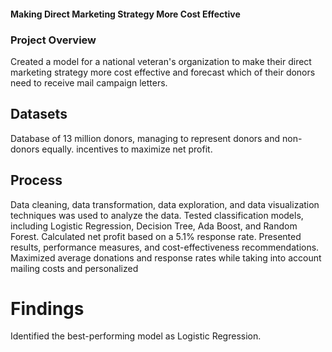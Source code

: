  #### Making Direct Marketing Strategy More Cost Effective
### Project Overview
Created a model for a national veteran's organization to make their direct marketing strategy more cost effective and forecast which of their donors need to receive mail campaign letters. 
## Datasets
Database of 13 million donors, managing to represent donors and non- donors equally. 
incentives to maximize net profit.

## Process
Data cleaning, data transformation, data exploration, and data visualization techniques was used to analyze the data.
Tested classification models, including Logistic Regression, Decision Tree, Ada Boost, and Random Forest. 
Calculated net profit based on a 5.1% response rate. Presented results, performance measures, and cost-effectiveness recommendations.
Maximized average donations and response rates while taking into account mailing costs and personalized
# Findings
Identified the best-performing model as Logistic Regression.


